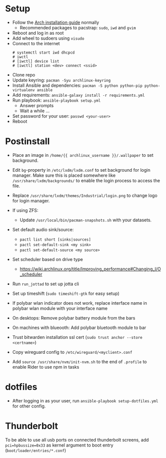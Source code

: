 # Setup

- Follow the [Arch installation guide](https://wiki.archlinux.org/index.php/installation_guide) normally
  - Recommended packages to pacstrap: `sudo`, `iwd` and `gvim`
- Reboot and log in as root
- Add wheel to sudoers using `visudo`
- Connect to the internet
  ```console
  # systemctl start iwd dhcpcd
  # iwctl
  # [iwctl] device list
  # [iwctl] station <dev> connect <ssid>
  ```
- Clone repo
- Update keyring: `pacman -Syu archlinux-keyring`
- Install Ansible and dependencies: `pacman -S python python-pip python-virtualenv ansible`
- Add requirements: `ansible-galaxy install -r requirements.yml`
- Run playbook: `ansible-playbook setup.yml`
  - Answer prompts
  - Wait a while ...
- Set password for your user: `passwd <your-user>`
- Reboot

# Postinstall

- Place an image in `/home/{{ archlinux_username }}/.wallpaper` to set background.

- Edit `bg`-property in `/etc/lxdm/lxdm.conf` to set background for login manager. Make sure this is placed somewhere like `/usr/share/lxdm/backgrounds/` to enable the login process to access the file.
- Replace `/usr/share/lxdm/themes/Industrial/login.png` to change logo for login manager.

- If using ZFS:

  - Update `/usr/local/bin/pacman-snapshots.sh` with your datasets.

- Set default audio sink/source:

  - `pactl list short [sinks|sources]`
  - `pactl set-default-sink <my sink>`
  - `pactl set-default-source <my source>`

- Set scheduler based on drive type

  - https://wiki.archlinux.org/title/Improving_performance#Changing_I/O_scheduler

- Run `run_jottad` to set up jotta cli
- Set up timeshift (`sudo timeshift-gtk` for easy setup)
- If polybar wlan indicator does not work, replace interface name in polybar wlan module with your interface name
- On desktops: Remove polybar battery module from the bars
- On machines with blueooth: Add polybar bluetooth module to bar
- Trust bitwarden installation ssl cert (`sudo trust anchor --store <certname>`)
- Copy wireguard config to `/etc/wireguard/<myclient>.conf`

- Add `source /usr/share/nvm/init-nvm.sh` to the end of `.profile` to enable Rider to use npm in tasks

# dotfiles

- After logging in as your user, run `ansible-playbook setup-dotfiles.yml` for other config.

# Thunderbolt

To be able to use all usb ports on connected thunderbolt screens, add `pci=hpbussize=0x33` as kernel argument to boot entry (`boot/loader/entries/*.conf`)
